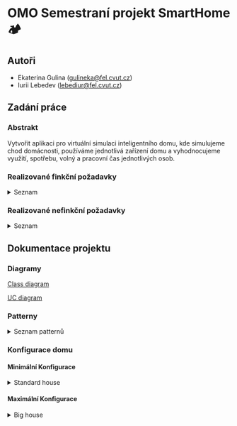 # OMO Semestraní projekt SmartHome 🏕


## Autoři 
* Ekaterina Gulina ([gulineka@fel.cvut.cz](mailto:gulineka@fel.cvut.cz))
* Iurii Lebedev ([lebediur@fel.cvut.cz](mailto:lebediur@fel.cvut.cz))

## Zadání práce

### Abstrakt
Vytvořit aplikaci pro virtuální simulaci inteligentního domu, kde simulujeme chod domácnosti, používáme jednotlivá zařízení domu a vyhodnocujeme využití, spotřebu, volný a pracovní čas jednotlivých osob.

### Realizované finkční požadavky 
<details><summary> Seznam </summary>

- [x] F1. Entity se kterými pracujeme je dům, okenní žaluzie, patra v domu, senzory ruzného typu, zařízení, osoby, auto, kolo, domácí zvířáta.

- [x] F2. Jednotlivá zařízení v domu mají API na ovládání. Zařízení mají stav, který lze měnit pomocí API na jeho ovládání. Akce z API jsou použitelné podle stavu zařízení. 

- [x] F3. Spotřebiče mají svojí spotřebu elektřiny v aktivním stavu při použítí, idle stavu, vypnutém stavu.

- [x] F4. Jednotlivá zařízení mají API na sběr dat o tomto zařízení. O zařízeních sbíráme data jako spotřeba elektřiny.

- [x] F5. Jednotlivé osoby a zvířata mohou provádět aktivity, které mají nějaký efekt na zařízení nebo jinou osobu.

- [x] F6. Jednotlivá zařízení a osoby se v každém okamžiku vyskytují v jedné místnosti a náhodně generují eventy.

- [x] F7. Eventy jsou přebírány a odbavovány vhodnou osobou nebo zařízením. Např. porucha zařízení -> volá se táta, který může toto zařízení opravit atd.

- [x] F8. Vygenerování reportů ve složce GeneratedReports. Josu tam reporty Eventů, konfigurace domu a Resourse report za ruzná období.

- [x] F9. Při rozbití zařízení táta zkoumá dokumentaci k zařízení, která je přístupná jako proměnná přímo v zařízení a dotahuje se až, když je potřeba.
</details>

### Realizované nefinkční požadavky 
<details><summary> Seznam </summary>

- [x] Není požadována autentizace ani autorizace.

- [x] Aplikace běží v jedné JVM.

- [x] Metody a proměnné jsou dobře schované.

- [x] Reporty jsou generovány do textového souboru.

- [x] Konfigurace domu, zařízení a obyvatel domu je nahrávána z třídy Director.

</details>

## Dokumentace projektu

### Diagramy

[Class diagram](https://gitlab.fel.cvut.cz/lebediur/omo_smarthome_b221/-/blob/main/diagrams/SmarthomeClassDiagram(NEW).png)

[UC diagram](https://gitlab.fel.cvut.cz/lebediur/omo_smarthome_b221/-/blob/main/diagrams/uc.png)

### Patterny

<details><summary>Seznam patternů</summary>

- Factory method
    - Vytváření Creatures (persons & animals), Devices a Vehicles.

- Builder
    - Vytváření domu podle zvolené uživatelem konfigurace.

- Lazy loading
    - Dokumentace ke každému zařízení se nachází přímo v samotném zařízení, ale dotahuje se až, když je potřeba.

- Observer
    - U senzorů (pří nechodě Observer generuje SensorEvent), mashineState (přo změně stavu zařízení generuje MachineEvent) a pokojů (lidí se mohou přesunovat z pokoju do pokoju).

- Iterator
    - Používá se pro generování reportů pro zařízení.

- Singleton
    - Zajišťuje, že máme pouze jednou simulaci.

- State
    - Všechna zařízení a auta mají jeden ze 4 stavů: OnState (zařízení je zapnute), OffState (zařízení je vypnute), InUseState (zařízení se používá), BrokenState (zařízení je rozbité).

- Strategy
    - Lidí a zvířata mají chování.
</details>

### Konfigurace domu

#### Minimální Konfigurace
<details><summary>Standard house</summary>

2 patra, 7 pokojů, 6 člověk, 3 zvířátka.

- Floor 0
    - Garage
        - Auto
        - Bike
        - Motobike
        - Garage Doors
        - Smoke sensor

        - Father
    - Kitchen
    	- Blind window
		- Fridge
		- Dishwasher
		- Oven
		- Amimal feeder (automatic!)
		- Toaster
		- Coffee machine
		- Smoke sensor
		- Tempreture sensor

        - Mother
    
    - Living room
        - Aquarium (automatic)
		- Router
		- Blind window
		- TV
		- Robo vacuum cleaner
		- PlayStation
		- Conditioner
		- Smoke sensor

		- Grandfather
		- cat
		- fish
    
    - Bedroom for grandparents
        - Blind window
		- TV
		- Conditioner
		- Smoke sensor

		- Grandmother
- Floor 1
    - Bedroom for adults
		- Blind window
		- TV
		- Laptop
		- Conditioner
		- Smoke sensor

		- Dog
	- Bedroom for kids
		- Blind window
		- PC
		- Conditioner
		- Smoke sensor

		- Youngsister, oldersister
	- Bathroom
		- WashingMachine
		- Druer
		- Hairdryer
		- Humidity sensor
    
<details><summary>Seznam rodiny</summary>

- Mother
- Father
- Older daughter
- Young daughter
- Grandfather
- Grandmother
</details>

<details><summary>Seznam zvířat</summary>

- Cat
- Dog
- Golden fish
</details>
</details>

#### Maximální Konfigurace
<details><summary>Big house</summary>

3 patra, 8 pokojů, 6 člověk, 5 zvířátka.

- Floor 0
	- Garage 
		- Auto
		- Bike
		- Motobike
		- garage doors
		- Smoke sensor

		- Father
	- Kitchen
		- Blind window
		- Fridge
		- Dishwasher
		- Oven
		- Amimal feeder (automatic!)
		- Toaster
		- Coffee machine
		- Smoke sensor
		- Tempreture sensor

		- Mother
	- Living room
		- Aquarium (automatic)
		- Router
		- Blind window
		- TV
		- Robo vacuum cleaner
		- PlayStation
		- Conditioner
		- Smoke sensor

		- Grandmother 1
		- cat
		- fish
- Floor 1
	- Bedroom for adults
		- Blind window
		- TV
		- Laptop
		- Conditioner
		- Smoke sensor

		- dog
	- Bathroom
		- WashingMachine
		- Druer
		- Smoke sensor
		- Hairdryer
		- Humidity sensor
- Floor 2
	- Bedroom for kids
		- Blind window
		- PC
		- Conditioner
		- Smoke sensor

		- Younger and older sister
		- dog 2
	- Bedroom for grandparents
		- Blind window
		- TV
		- Conditioner
		- Smoke sensor

		- Grandmother 2
		- cat 2
	- Bathroom
		- Hairdryer
		- Humidity sensor

<details><summary>Seznam rodiny</summary>

- Mother
- Father
- Older daughter
- Young daughter
- Grandmother 2x
</details>

<details><summary>Seznam zvířat</summary>

- Cat 2x
- Dog 2x
- Golden fish
</details>
</details>
</details>
